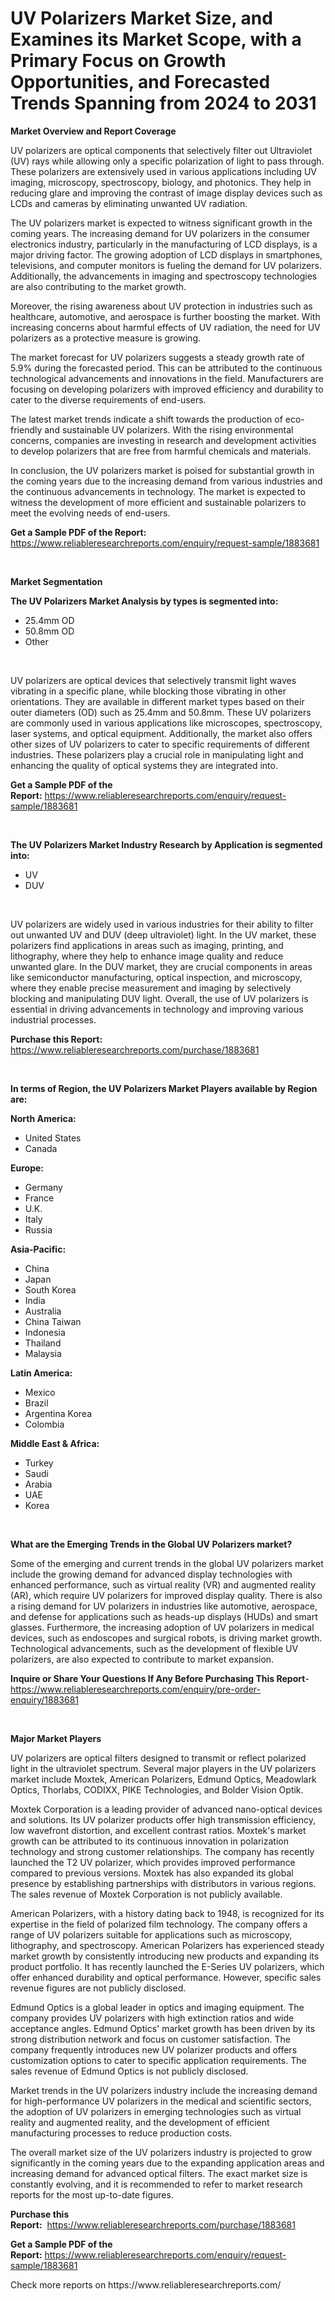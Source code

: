 <p><h1>UV Polarizers Market Size, and Examines its Market Scope, with a Primary Focus on Growth Opportunities, and Forecasted Trends Spanning from 2024 to 2031</h1></p><p><strong>Market Overview and Report Coverage</strong></p>
<p><p>UV polarizers are optical components that selectively filter out Ultraviolet (UV) rays while allowing only a specific polarization of light to pass through. These polarizers are extensively used in various applications including UV imaging, microscopy, spectroscopy, biology, and photonics. They help in reducing glare and improving the contrast of image display devices such as LCDs and cameras by eliminating unwanted UV radiation.</p><p>The UV polarizers market is expected to witness significant growth in the coming years. The increasing demand for UV polarizers in the consumer electronics industry, particularly in the manufacturing of LCD displays, is a major driving factor. The growing adoption of LCD displays in smartphones, televisions, and computer monitors is fueling the demand for UV polarizers. Additionally, the advancements in imaging and spectroscopy technologies are also contributing to the market growth.</p><p>Moreover, the rising awareness about UV protection in industries such as healthcare, automotive, and aerospace is further boosting the market. With increasing concerns about harmful effects of UV radiation, the need for UV polarizers as a protective measure is growing.</p><p>The market forecast for UV polarizers suggests a steady growth rate of 5.9% during the forecasted period. This can be attributed to the continuous technological advancements and innovations in the field. Manufacturers are focusing on developing polarizers with improved efficiency and durability to cater to the diverse requirements of end-users.</p><p>The latest market trends indicate a shift towards the production of eco-friendly and sustainable UV polarizers. With the rising environmental concerns, companies are investing in research and development activities to develop polarizers that are free from harmful chemicals and materials.</p><p>In conclusion, the UV polarizers market is poised for substantial growth in the coming years due to the increasing demand from various industries and the continuous advancements in technology. The market is expected to witness the development of more efficient and sustainable polarizers to meet the evolving needs of end-users.</p></p>
<p><strong>Get a Sample PDF of the Report:</strong> <a href="https://www.reliableresearchreports.com/enquiry/request-sample/1883681">https://www.reliableresearchreports.com/enquiry/request-sample/1883681</a></p>
<p>&nbsp;</p>
<p><strong>Market Segmentation</strong></p>
<p><strong>The UV Polarizers Market Analysis by types is segmented into:</strong></p>
<p><ul><li>25.4mm OD</li><li>50.8mm OD</li><li>Other</li></ul></p>
<p>&nbsp;</p>
<p><p>UV polarizers are optical devices that selectively transmit light waves vibrating in a specific plane, while blocking those vibrating in other orientations. They are available in different market types based on their outer diameters (OD) such as 25.4mm and 50.8mm. These UV polarizers are commonly used in various applications like microscopes, spectroscopy, laser systems, and optical equipment. Additionally, the market also offers other sizes of UV polarizers to cater to specific requirements of different industries. These polarizers play a crucial role in manipulating light and enhancing the quality of optical systems they are integrated into.</p></p>
<p><strong>Get a Sample PDF of the Report:</strong>&nbsp;<a href="https://www.reliableresearchreports.com/enquiry/request-sample/1883681">https://www.reliableresearchreports.com/enquiry/request-sample/1883681</a></p>
<p>&nbsp;</p>
<p><strong>The UV Polarizers Market Industry Research by Application is segmented into:</strong></p>
<p><ul><li>UV</li><li>DUV</li></ul></p>
<p>&nbsp;</p>
<p><p>UV polarizers are widely used in various industries for their ability to filter out unwanted UV and DUV (deep ultraviolet) light. In the UV market, these polarizers find applications in areas such as imaging, printing, and lithography, where they help to enhance image quality and reduce unwanted glare. In the DUV market, they are crucial components in areas like semiconductor manufacturing, optical inspection, and microscopy, where they enable precise measurement and imaging by selectively blocking and manipulating DUV light. Overall, the use of UV polarizers is essential in driving advancements in technology and improving various industrial processes.</p></p>
<p><strong>Purchase this Report:</strong>&nbsp; <a href="https://www.reliableresearchreports.com/purchase/1883681">https://www.reliableresearchreports.com/purchase/1883681</a></p>
<p>&nbsp;</p>
<p><strong>In terms of Region, the UV Polarizers Market Players available by Region are:</strong></p>
<p>
    <p> <strong> North America: </strong>
        <ul>
            <li>United States</li>
            <li>Canada</li>
        </ul>
        </p> 
    <p> <strong> Europe: </strong>
        <ul>
            <li>Germany</li>
            <li>France</li>
            <li>U.K.</li>
            <li>Italy</li>
            <li>Russia</li>
        </ul>
        </p> 
    <p> <strong> Asia-Pacific: </strong>
        <ul>
            <li>China</li>
            <li>Japan</li>
            <li>South Korea</li>
            <li>India</li>
            <li>Australia</li>
            <li>China Taiwan</li>
            <li>Indonesia</li>
            <li>Thailand</li>
            <li>Malaysia</li>
        </ul>
        </p> 
    <p> <strong> Latin America: </strong>
        <ul>
            <li>Mexico</li>
            <li>Brazil</li>
            <li>Argentina Korea</li>
            <li>Colombia</li>
        </ul>
        </p> 
    <p> <strong> Middle East & Africa: </strong>
        <ul>
            <li>Turkey</li>
            <li>Saudi</li>
            <li>Arabia</li>
            <li>UAE</li>
            <li>Korea</li>
        </ul>
    </p>
    </p>
<p>&nbsp;</p>
<p><strong>What are the Emerging Trends in the Global UV Polarizers market?</strong></p>
<p><p>Some of the emerging and current trends in the global UV polarizers market include the growing demand for advanced display technologies with enhanced performance, such as virtual reality (VR) and augmented reality (AR), which require UV polarizers for improved display quality. There is also a rising demand for UV polarizers in industries like automotive, aerospace, and defense for applications such as heads-up displays (HUDs) and smart glasses. Furthermore, the increasing adoption of UV polarizers in medical devices, such as endoscopes and surgical robots, is driving market growth. Technological advancements, such as the development of flexible UV polarizers, are also expected to contribute to market expansion.</p></p>
<p><strong>Inquire or Share Your Questions If Any Before Purchasing This Report</strong>- <a href="https://www.reliableresearchreports.com/enquiry/pre-order-enquiry/1883681">https://www.reliableresearchreports.com/enquiry/pre-order-enquiry/1883681</a></p>
<p>&nbsp;</p>
<p><strong>Major Market Players</strong></p>
<p><p>UV polarizers are optical filters designed to transmit or reflect polarized light in the ultraviolet spectrum. Several major players in the UV polarizers market include Moxtek, American Polarizers, Edmund Optics, Meadowlark Optics, Thorlabs, CODIXX, PIKE Technologies, and Bolder Vision Optik.</p><p>Moxtek Corporation is a leading provider of advanced nano-optical devices and solutions. Its UV polarizer products offer high transmission efficiency, low wavefront distortion, and excellent contrast ratios. Moxtek's market growth can be attributed to its continuous innovation in polarization technology and strong customer relationships. The company has recently launched the T2 UV polarizer, which provides improved performance compared to previous versions. Moxtek has also expanded its global presence by establishing partnerships with distributors in various regions. The sales revenue of Moxtek Corporation is not publicly available.</p><p>American Polarizers, with a history dating back to 1948, is recognized for its expertise in the field of polarized film technology. The company offers a range of UV polarizers suitable for applications such as microscopy, lithography, and spectroscopy. American Polarizers has experienced steady market growth by consistently introducing new products and expanding its product portfolio. It has recently launched the E-Series UV polarizers, which offer enhanced durability and optical performance. However, specific sales revenue figures are not publicly disclosed.</p><p>Edmund Optics is a global leader in optics and imaging equipment. The company provides UV polarizers with high extinction ratios and wide acceptance angles. Edmund Optics' market growth has been driven by its strong distribution network and focus on customer satisfaction. The company frequently introduces new UV polarizer products and offers customization options to cater to specific application requirements. The sales revenue of Edmund Optics is not publicly disclosed.</p><p>Market trends in the UV polarizers industry include the increasing demand for high-performance UV polarizers in the medical and scientific sectors, the adoption of UV polarizers in emerging technologies such as virtual reality and augmented reality, and the development of efficient manufacturing processes to reduce production costs.</p><p>The overall market size of the UV polarizers industry is projected to grow significantly in the coming years due to the expanding application areas and increasing demand for advanced optical filters. The exact market size is constantly evolving, and it is recommended to refer to market research reports for the most up-to-date figures.</p></p>
<p><strong>Purchase this Report:</strong>&nbsp;&nbsp;<a href="https://www.reliableresearchreports.com/purchase/1883681">https://www.reliableresearchreports.com/purchase/1883681</a></p>
<p></p>
<p><strong>Get a Sample PDF of the Report:</strong>&nbsp;<a href="https://www.reliableresearchreports.com/enquiry/request-sample/1883681">https://www.reliableresearchreports.com/enquiry/request-sample/1883681</a></p>
<p>Check more reports on https://www.reliableresearchreports.com/</p>